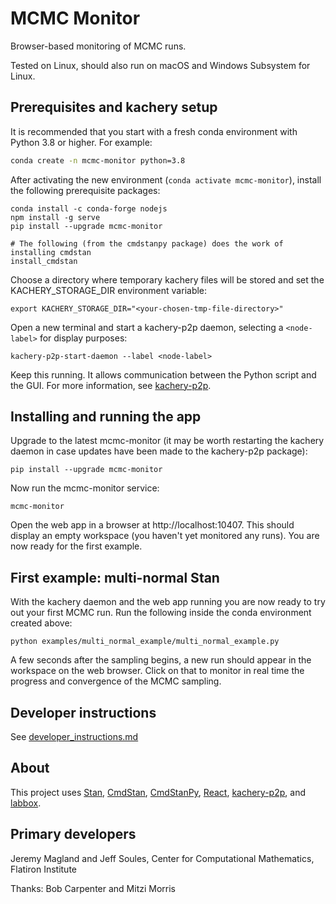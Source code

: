 # MCMC Monitor

Browser-based monitoring of MCMC runs.

Tested on Linux, should also run on macOS and Windows Subsystem for Linux.

## Prerequisites and kachery setup

It is recommended that you start with a fresh conda environment with Python 3.8 or higher. For example:

```bash
conda create -n mcmc-monitor python=3.8
```

After activating the new environment (`conda activate mcmc-monitor`), install the following prerequisite packages:

```
conda install -c conda-forge nodejs
npm install -g serve
pip install --upgrade mcmc-monitor

# The following (from the cmdstanpy package) does the work of installing cmdstan
install_cmdstan
```

Choose a directory where temporary kachery files will be stored and set the KACHERY_STORAGE_DIR environment variable:

```
export KACHERY_STORAGE_DIR="<your-chosen-tmp-file-directory>" 
```

Open a new terminal and start a kachery-p2p daemon, selecting a `<node-label>` for display purposes:

```
kachery-p2p-start-daemon --label <node-label>
```

Keep this running. It allows communication between the Python script and the GUI. For more information, see [kachery-p2p](https://github.com/flatironinstitute/kachery-p2p).

## Installing and running the app

Upgrade to the latest mcmc-monitor (it may be worth restarting the kachery daemon in case updates have been made to the kachery-p2p package):

```
pip install --upgrade mcmc-monitor
```

Now run the mcmc-monitor service:

```
mcmc-monitor
```

Open the web app in a browser at http://localhost:10407. This should display an empty workspace (you haven't yet monitored any runs). You are now ready for the first example.

## First example: multi-normal Stan

With the kachery daemon and the web app running you are now ready to try out your first MCMC run. Run the following inside the conda environment created above:

```
python examples/multi_normal_example/multi_normal_example.py
```

A few seconds after the sampling begins, a new run should appear in the workspace on the web browser. Click on that to monitor in real time the progress and convergence of the MCMC sampling.

## Developer instructions

See [developer_instructions.md](./doc/developer_instructions.md)

## About

This project uses [Stan](https://mc-stan.org/), [CmdStan](https://mc-stan.org/users/interfaces/cmdstan), [CmdStanPy](https://github.com/stan-dev/cmdstanpy), [React](https://reactjs.org/), [kachery-p2p](https://github.com/flatironinstitute/kachery-p2p), and [labbox](https://github.com/flatironinstitute/labbox).

## Primary developers

Jeremy Magland and Jeff Soules, Center for Computational Mathematics, Flatiron Institute

Thanks: Bob Carpenter and Mitzi Morris
